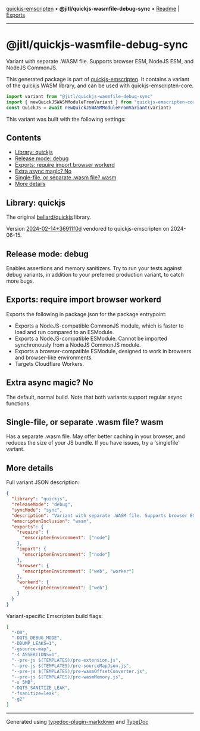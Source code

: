 [quickjs-emscripten](../../packages.md) • **@jitl/quickjs-wasmfile-debug-sync** • [Readme](README.md) \| [Exports](exports.md)

***

# @jitl/quickjs-wasmfile-debug-sync

Variant with separate .WASM file. Supports browser ESM, NodeJS ESM, and NodeJS CommonJS.

This generated package is part of [quickjs-emscripten](https://github.com/justjake/quickjs-emscripten).
It contains a variant of the quickjs WASM library, and can be used with quickjs-emscripten-core.

```typescript
import variant from "@jitl/quickjs-wasmfile-debug-sync"
import { newQuickJSWASMModuleFromVariant } from "quickjs-emscripten-core"
const QuickJS = await newQuickJSWASMModuleFromVariant(variant)
```

This variant was built with the following settings:

## Contents

- [Library: quickjs](README.md#library-quickjs)
- [Release mode: debug](README.md#release-mode-debug)
- [Exports: require import browser workerd](README.md#exports-require-import-browser-workerd)
- [Extra async magic? No](README.md#extra-async-magic-no)
- [Single-file, or separate .wasm file? wasm](README.md#single-file-or-separate-wasm-file-wasm)
- [More details](README.md#more-details)

## Library: quickjs

The original [bellard/quickjs](https://github.com/bellard/quickjs) library.

Version [2024-02-14+36911f0d](https://github.com/bellard/quickjs/commit/36911f0d3ab1a4c190a4d5cbe7c2db225a455389) vendored to quickjs-emscripten on 2024-06-15.

## Release mode: debug

Enables assertions and memory sanitizers. Try to run your tests against debug variants, in addition to your preferred production variant, to catch more bugs.

## Exports: require import browser workerd

Exports the following in package.json for the package entrypoint:

- Exports a NodeJS-compatible CommonJS module, which is faster to load and run compared to an ESModule.
- Exports a NodeJS-compatible ESModule. Cannot be imported synchronously from a NodeJS CommonJS module.
- Exports a browser-compatible ESModule, designed to work in browsers and browser-like environments.
- Targets Cloudflare Workers.

## Extra async magic? No

The default, normal build. Note that both variants support regular async functions.

## Single-file, or separate .wasm file? wasm

Has a separate .wasm file. May offer better caching in your browser, and reduces the size of your JS bundle. If you have issues, try a 'singlefile' variant.

## More details

Full variant JSON description:

```json
{
  "library": "quickjs",
  "releaseMode": "debug",
  "syncMode": "sync",
  "description": "Variant with separate .WASM file. Supports browser ESM, NodeJS ESM, and NodeJS CommonJS.",
  "emscriptenInclusion": "wasm",
  "exports": {
    "require": {
      "emscriptenEnvironment": ["node"]
    },
    "import": {
      "emscriptenEnvironment": ["node"]
    },
    "browser": {
      "emscriptenEnvironment": ["web", "worker"]
    },
    "workerd": {
      "emscriptenEnvironment": ["web"]
    }
  }
}
```

Variant-specific Emscripten build flags:

```json
[
  "-O0",
  "-DQTS_DEBUG_MODE",
  "-DDUMP_LEAKS=1",
  "-gsource-map",
  "-s ASSERTIONS=1",
  "--pre-js $(TEMPLATES)/pre-extension.js",
  "--pre-js $(TEMPLATES)/pre-sourceMapJson.js",
  "--pre-js $(TEMPLATES)/pre-wasmOffsetConverter.js",
  "--pre-js $(TEMPLATES)/pre-wasmMemory.js",
  "-s 5MB",
  "-DQTS_SANITIZE_LEAK",
  "-fsanitize=leak",
  "-g2"
]
```

***

Generated using [typedoc-plugin-markdown](https://www.npmjs.com/package/typedoc-plugin-markdown) and [TypeDoc](https://typedoc.org/)
